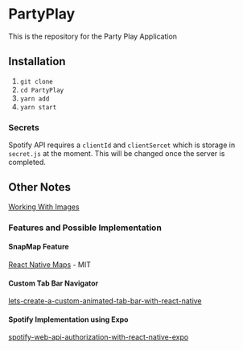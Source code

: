 # PartyPlay

This is the repository for the Party Play Application

## Installation

1. `git clone`
2. `cd PartyPlay`
3. `yarn add`
4. `yarn start`

### Secrets

Spotify API requires a `clientId` and `clientSercet` which is storage in `secret.js` at the moment. This will be changed once the server is completed.

## Other Notes

[Working With Images](https://medium.com/the-react-native-log/tips-for-react-native-images-or-saying-goodbye-to-trial-and-error-b2baaf0a1a4d)

### Features and Possible Implementation

#### SnapMap Feature

[React Native Maps](https://github.com/react-native-community/react-native-maps) - MIT

#### Custom Tab Bar Navigator

[lets-create-a-custom-animated-tab-bar-with-react-native](https://dev.to/hrastnik/lets-create-a-custom-animated-tab-bar-with-react-native-3496)

#### Spotify Implementation using Expo

[spotify-web-api-authorization-with-react-native-expo](https://medium.com/@zachrach/spotify-web-api-authorization-with-react-native-expo-6ee1a290b2b0)
